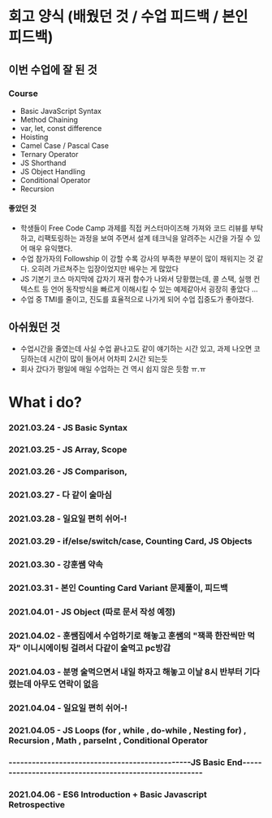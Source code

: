 # 회고 양식 (배웠던 것 / 수업 피드백 / 본인 피드백)

## 이번 수업에 잘 된 것 

### Course
- Basic JavaScript Syntax
- Method Chaining
- var, let, const difference
- Hoisting
- Camel Case / Pascal Case
- Ternary Operator
- JS Shorthand
- JS Object Handling
- Conditional Operator
- Recursion

#### 좋았던 것
- 학생들이 Free Code Camp 과제를 직접 커스터마이즈해 가져와 코드 리뷰를 부탁하고, 리팩토링하는 과정을 보여 주면서 설계 테크닉을 알려주는 시간을 가질 수 있어 매우 유익했다.
- 수업 참가자의 Followship 이 강할 수록 강사의 부족한 부분이 많이 채워지는 것 같다. 오히려 가르쳐주는 입장이었지만 배우는 게 많았다
- JS 기본기 코스 마지막에 갑자기 재귀 함수가 나와서 당황했는데, 콜 스택, 실행 컨텍스트 등 언어 동작방식을 빠르게 이해시킬 수 있는 예제같아서 굉장히 좋았다 ...
- 수업 중 TMI를 줄이고, 진도를 효율적으로 나가게 되어 수업 집중도가 좋아졌다.

## 아쉬웠던 것
- 수업시간을 줄였는데 사실 수업 끝나고도 같이 얘기하는 시간 있고, 과제 나오면 코딩하는데 시간이 많이 들어서 어차피 2시간 되는듯
- 회사 갔다가 평일에 매일 수업하는 건 역시 쉽지 않은 듯함 ㅠ.ㅠ

# What i do?

### 2021.03.24 - JS Basic Syntax
### 2021.03.25 - JS Array, Scope
### 2021.03.26 - JS Comparison, 
### 2021.03.27 - 다 같이 술마심
### 2021.03.28 - 일요일 편히 쉬어-!
### 2021.03.29 - if/else/switch/case, Counting Card, JS Objects
### 2021.03.30 - 강훈쌤 약속
### 2021.03.31 - 본인 Counting Card Variant 문제풀이, 피드백
### 2021.04.01 - JS Object (따로 문서 작성 예정)
### 2021.04.02 - 훈쌤집에서 수업하기로 해놓고 훈쌤의 "잭콕 한잔씩만 먹자" 이니시에이팅 걸려서 다같이 술먹고 pc방감
### 2021.04.03 - 분명 술먹으면서 내일 하자고 해놓고 이날 8시 반부터 기다렸는데 아무도 연락이 없음
### 2021.04.04 - 일요일 편히 쉬어-!
### 2021.04.05 - JS Loops (for , while , do-while , Nesting for) , Recursion , Math , parseInt , Conditional Operator
### -----------------------------------------------JS Basic End-------------------------------------------------------
### 2021.04.06 - ES6 Introduction + Basic Javascript Retrospective
